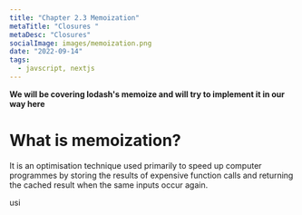 ```yaml
---
title: "Chapter 2.3 Memoization"
metaTitle: "Closures "
metaDesc: "Closures"
socialImage: images/memoization.png
date: "2022-09-14"
tags:
  - javscript, nextjs
---
```


**We will be covering lodash's memoize and will try to implement it in our way here**

# What is memoization?

It is an optimisation technique used primarily to speed up computer programmes by storing the results of expensive function calls and returning the cached result when the same inputs occur again.

usi